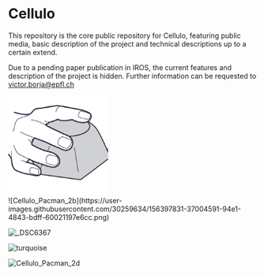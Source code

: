 # Cellulo

This repository is the core public repository for Cellulo, featuring public media, basic description of the project and technical descriptions up to a certain extend.

Due to a pending paper publication in IROS, the current features and description of the project is hidden. Further information can be requested to victor.borja@epfl.ch

<div>
<img alt="Cellulo Icon" src="cellulo.png" width="40%" />
&nbsp;&nbsp;&nbsp;&nbsp;
</div>
![Cellulo_Pacman_2b](https://user-images.githubusercontent.com/30259634/156397831-37004591-94e1-4843-bdff-60021197e6cc.png)

![_DSC6367](https://user-images.githubusercontent.com/30259634/156397838-43c90ecc-feb4-4c56-b7e0-bad30f18af49.jpg)

![turquoise](https://user-images.githubusercontent.com/30259634/156397840-b10c4da0-c7b6-4d17-8a0b-383f7c9eb5b0.jpg)

![Cellulo_Pacman_2d](https://user-images.githubusercontent.com/30259634/156397842-71da7d3c-521e-4a58-a3ac-8c925f82b1a7.jpg)

